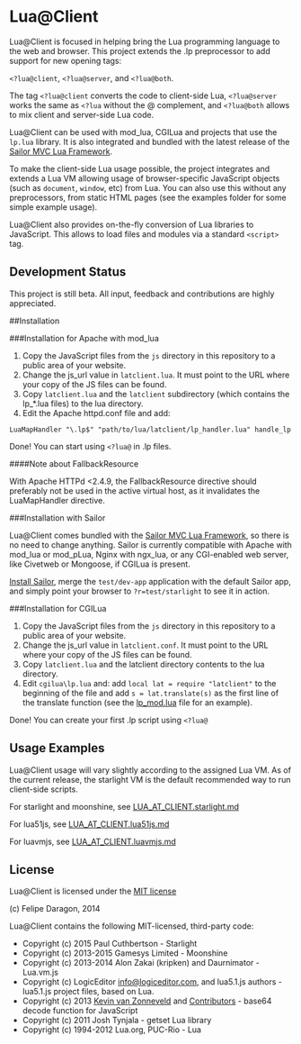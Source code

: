 # Lua@Client #

Lua@Client is focused in helping bring the Lua programming language to the web and browser. This project extends the .lp preprocessor to add support for new opening tags:

`<?lua@client`, `<?lua@server`, and `<?lua@both`.

The tag `<?lua@client` converts the code to client-side Lua, `<?lua@server` works the same as `<?lua` without the @ complement, and `<?lua@both` allows to mix client and server-side Lua code.

Lua@Client can be used with mod_lua, CGILua and projects that use the `lp.lua` library. It is also integrated and bundled with the latest release of the [Sailor MVC Lua Framework](https://github.com/Etiene/sailor).

To make the client-side Lua usage possible, the project integrates and extends a Lua VM allowing usage of browser-specific JavaScript objects (such as `document`, `window`, etc) from Lua. You can also use this without any preprocessors, from static HTML pages (see the examples folder for some simple example usage).

Lua@Client also provides on-the-fly conversion of Lua libraries to JavaScript. This allows to load files and modules via a standard `<script>` tag.

## Development Status #

This project is still beta. All input, feedback and contributions are highly appreciated.

##Installation

###Installation for Apache with mod_lua

1. Copy the JavaScript files from the `js` directory in this repository to a public area of your website.
2. Change the js_url value in `latclient.lua`. It must point to the URL where your copy of the JS files can be found.
3. Copy `latclient.lua` and the `latclient` subdirectory (which contains the lp_*.lua files) to the lua directory.
4. Edit the Apache httpd.conf file and add:

```
LuaMapHandler "\.lp$" "path/to/lua/latclient/lp_handler.lua" handle_lp
```

Done! You can start using `<?lua@` in .lp files.

####Note about FallbackResource

With Apache HTTPd <2.4.9, the FallbackResource directive should preferably not be used in the active virtual host, as it invalidates the LuaMapHandler directive.

###Installation with Sailor

Lua@Client comes bundled with the [Sailor MVC Lua Framework](https://github.com/Etiene/sailor), so there is no need to change anything. Sailor is currently compatible with Apache with mod_lua or mod_pLua, Nginx with ngx_lua, or any CGI-enabled web server, like Civetweb or Mongoose, if CGILua is present.

[Install Sailor](https://github.com/Etiene/sailor#installation), merge the `test/dev-app` application with the default Sailor app, and simply point your browser to `?r=test/starlight` to see it in action.

###Installation for CGILua

1. Copy the JavaScript files from the `js` directory in this repository to a public area of your website.
2. Change the js_url value in `latclient.conf`. It must point to the URL where your copy of the JS files can be found.
3. Copy `latclient.lua` and the latclient directory contents to the lua directory.
4. Edit `cgilua\lp.lua` and: add `local lat = require "latclient"` to the beginning of the file and add `s = lat.translate(s)` as the first line of the translate function (see the [lp_mod.lua](https://github.com/felipedaragon/lua_at_client/blob/master/lua/latclient/lp_mod.lua) file for an example).

Done! You can create your first .lp script using `<?lua@`

## Usage Examples #

Lua@Client usage will vary slightly according to the assigned Lua VM. As of the current release, the starlight VM is the default recommended way to run client-side scripts.

For starlight and moonshine, see [LUA_AT_CLIENT.starlight.md](https://github.com/felipedaragon/lua_at_client/blob/master/docs/LUA_AT_CLIENT.starlight.md)

For lua51js, see [LUA_AT_CLIENT.lua51js.md](https://github.com/felipedaragon/lua_at_client/blob/master/docs/LUA_AT_CLIENT.lua51js.md)

For luavmjs, see [LUA_AT_CLIENT.luavmjs.md](https://github.com/felipedaragon/lua_at_client/blob/master/docs/LUA_AT_CLIENT.luavmjs.md)

## License #

Lua@Client is licensed under the [MIT license](http://opensource.org/licenses/MIT)

(c) Felipe Daragon, 2014

Lua@Client contains the following MIT-licensed, third-party code:

* Copyright (c) 2015 Paul Cuthbertson - Starlight
* Copyright (c) 2013-2015 Gamesys Limited - Moonshine
* Copyright (c) 2013-2014 Alon Zakai (kripken) and Daurnimator - Lua.vm.js
* Copyright (c) LogicEditor <info@logiceditor.com>, and lua5.1.js authors - lua5.1.js project files, based on Lua.
* Copyright (c) 2013 [Kevin van Zonneveld](http://kvz.io) and [Contributors](http://phpjs.org/authors) - base64 decode function for JavaScript
* Copyright (c) 2011 Josh Tynjala - getset Lua library
* Copyright (c) 1994-2012 Lua.org, PUC-Rio - Lua